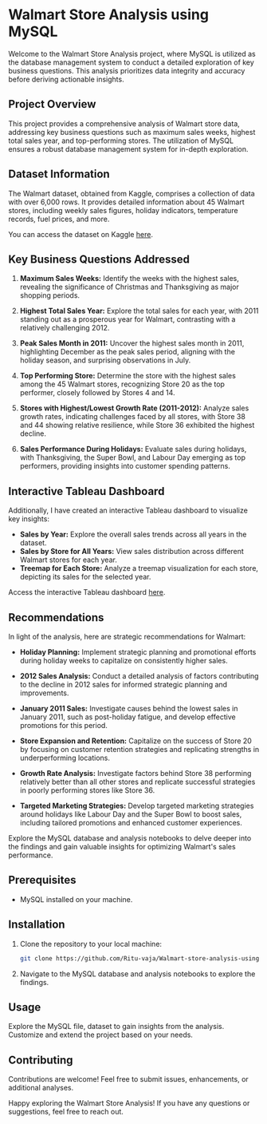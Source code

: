# Walmart Store Analysis using MySQL

Welcome to the Walmart Store Analysis project, where MySQL is utilized as the database management system to conduct a detailed exploration of key business questions. This analysis prioritizes data integrity and accuracy before deriving actionable insights.

## Project Overview

This project provides a comprehensive analysis of Walmart store data, addressing key business questions such as maximum sales weeks, highest total sales year, and top-performing stores. The utilization of MySQL ensures a robust database management system for in-depth exploration.

## Dataset Information

The Walmart dataset, obtained from Kaggle, comprises a collection of data with over 6,000 rows. It provides detailed information about 45 Walmart stores, including weekly sales figures, holiday indicators, temperature records, fuel prices, and more.

You can access the dataset on Kaggle [here](https://www.kaggle.com/datasets/yasserh/walmart-dataset).

## Key Business Questions Addressed

1. **Maximum Sales Weeks:**
   Identify the weeks with the highest sales, revealing the significance of Christmas and Thanksgiving as major shopping periods.

2. **Highest Total Sales Year:**
   Explore the total sales for each year, with 2011 standing out as a prosperous year for Walmart, contrasting with a relatively challenging 2012.

3. **Peak Sales Month in 2011:**
   Uncover the highest sales month in 2011, highlighting December as the peak sales period, aligning with the holiday season, and surprising observations in July.

4. **Top Performing Store:**
   Determine the store with the highest sales among the 45 Walmart stores, recognizing Store 20 as the top performer, closely followed by Stores 4 and 14.

5. **Stores with Highest/Lowest Growth Rate (2011-2012):**
   Analyze sales growth rates, indicating challenges faced by all stores, with Store 38 and 44 showing relative resilience, while Store 36 exhibited the highest decline.

6. **Sales Performance During Holidays:**
   Evaluate sales during holidays, with Thanksgiving, the Super Bowl, and Labour Day emerging as top performers, providing insights into customer spending patterns.

## Interactive Tableau Dashboard

Additionally, I have created an interactive Tableau dashboard to visualize key insights:

- **Sales by Year:** Explore the overall sales trends across all years in the dataset.
- **Sales by Store for All Years:** View sales distribution across different Walmart stores for each year.
- **Treemap for Each Store:** Analyze a treemap visualization for each store, depicting its sales for the selected year.

Access the interactive Tableau dashboard [here](https://public.tableau.com/views/Walmartsalesdashboard_17096539394310/Dashboard1?:language=en-US&:sid=&:display_count=n&:origin=viz_share_link).

## Recommendations

In light of the analysis, here are strategic recommendations for Walmart:

- **Holiday Planning:**
  Implement strategic planning and promotional efforts during holiday weeks to capitalize on consistently higher sales.

- **2012 Sales Analysis:**
  Conduct a detailed analysis of factors contributing to the decline in 2012 sales for informed strategic planning and improvements.

- **January 2011 Sales:**
  Investigate causes behind the lowest sales in January 2011, such as post-holiday fatigue, and develop effective promotions for this period.

- **Store Expansion and Retention:**
  Capitalize on the success of Store 20 by focusing on customer retention strategies and replicating strengths in underperforming locations.

- **Growth Rate Analysis:**
  Investigate factors behind Store 38 performing relatively better than all other stores and replicate successful strategies in poorly performing stores like Store 36.

- **Targeted Marketing Strategies:**
  Develop targeted marketing strategies around holidays like Labour Day and the Super Bowl to boost sales, including tailored promotions and enhanced customer experiences.

Explore the MySQL database and analysis notebooks to delve deeper into the findings and gain valuable insights for optimizing Walmart's sales performance.

## Prerequisites

- MySQL installed on your machine.

## Installation

1. Clone the repository to your local machine:
   ```bash
   git clone https://github.com/Ritu-vaja/Walmart-store-analysis-using-MySQL.git
   ```

2. Navigate to the MySQL database and analysis notebooks to explore the findings.

## Usage

Explore the MySQL file, dataset to gain insights from the analysis. Customize and extend the project based on your needs.

## Contributing

Contributions are welcome! Feel free to submit issues, enhancements, or additional analyses.


Happy exploring the Walmart Store Analysis! If you have any questions or suggestions, feel free to reach out.
